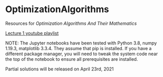 # OptimizationAlgorithms
Resources for _Optimization Algorithms And Their Mathematics_

[Lecture 1 youtube playlist](https://www.youtube.com/playlist?list=PLbZhQRxUimh57G5JtnDA6p9-MYmbHMeP9)

NOTE: The Jupyter notebooks have been tested with Python 3.8, numpy 1.19.3, matplotlib 3.3.4. They assume that pip is installed. If you have a different package manager, you will need to tweak the system code near the top of the notebook to ensure all prerequisites are installed.

Partial solutions will be released on April 23rd, 2021
